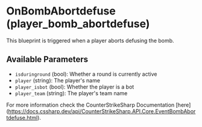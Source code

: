 # OnBombAbortdefuse (player_bomb_abortdefuse)

This blueprint is triggered when a player aborts defusing the bomb.

## Available Parameters

- `isduringround` (bool): Whether a round is currently active
- `player` (string): The player's name
- `player_isbot` (bool): Whether the player is a bot
- `player_team` (string): The player's team name

For more information check the CounterStrikeSharp Documentation [here] (https://docs.cssharp.dev/api/CounterStrikeSharp.API.Core.EventBombAbortdefuse.html).

